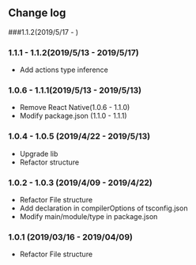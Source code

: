 ## Change log

###1.1.2(2019/5/17 - )

### 1.1.1 - 1.1.2(2019/5/13 - 2019/5/17)

- Add actions type inference

### 1.0.6 - 1.1.1(2019/5/13 - 2019/5/13)

- Remove React Native(1.0.6 - 1.1.0)
- Modify package.json (1.1.0 - 1.1.1)

### 1.0.4 - 1.0.5 (2019/4/22 - 2019/5/13)

- Upgrade lib
- Refactor structure

### 1.0.2 - 1.0.3 (2019/4/09 - 2019/4/22)

- Refactor File structure
- Add declaration in compilerOptions of tsconfig.json
- Modify main/module/type in package.json

### 1.0.1 (2019/03/16 - 2019/04/09)

- Refactor File structure
